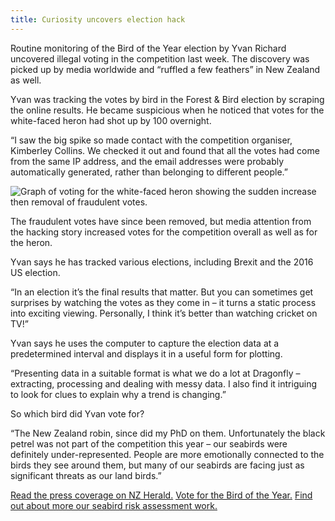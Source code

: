 ```yaml
---
title: Curiosity uncovers election hack
---
```

Routine monitoring of the Bird of the Year election by Yvan Richard uncovered
illegal voting in the competition last week. The discovery was picked up by
media worldwide and “ruffled a few feathers” in New Zealand as well.

<!--more-->

Yvan was tracking the votes by bird in the Forest & Bird election by scraping
the online results. He became suspicious when he noticed that votes for the
white-faced heron had shot up by 100 overnight.

“I saw the big spike so made contact with the competition organiser, Kimberley
Collins. We checked it out and found that all the votes had come from the same
IP address, and the email addresses were probably automatically generated, rather
than belonging to different people.”

![Graph of voting for the white-faced heron showing the sudden increase then removal of fraudulent votes.](/news/2017-10-15-white-faced-heron-votes.jpg)

The fraudulent votes have since been removed, but media attention from the
hacking story increased votes for the competition overall as well as for the
heron.

Yvan says he has tracked various elections, including Brexit and the 2016 US
election.

“In an election it’s the final results that matter. But you can sometimes get
surprises by watching the votes as they come in – it turns a static
process into exciting viewing. Personally, I think it’s better than watching
cricket on TV!”

Yvan says he uses the computer to capture the election data at a predetermined
interval and displays it in a useful form for plotting.

“Presenting data in a suitable format is what we do a lot at Dragonfly –
extracting, processing and dealing with messy data. I also find it intriguing to
look for clues to explain why a trend is changing.”

So which bird did Yvan vote for?

“The New Zealand robin, since did my PhD on them. Unfortunately the black petrel
was not part of the competition this year – our seabirds were definitely
under-represented. People are more emotionally connected to the birds they see
around them, but many of our seabirds are facing just as significant threats as
our land birds.”

[Read the press coverage on NZ Herald.](http://www.nzherald.co.nz/nz/news/article.cfm?c_id=1&objectid=11931731)
[Vote for the Bird of the Year.](https://www.birdoftheyear.org.nz/)
[Find out about more our seabird risk assessment work.](https://www.dragonfly.co.nz/work/seabird-risk.html)
